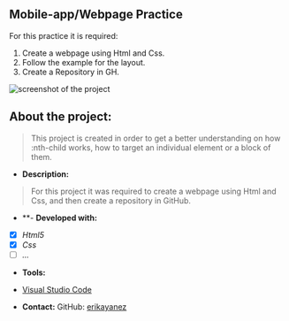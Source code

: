 ## Mobile-app/Webpage Practice

For this practice it is required:
1. Create a webpage using Html and Css.
2. Follow the example for the layout.
3. Create a Repository in GH.

![screenshot of the project](./images/)

## About the project:
> This project is created in order to get a better understanding on how :nth-child works, how to target an individual element or a block of them.

- **Description:**
> For this project it was required to create a webpage using Html and Css, and then create a repository in GitHub.

- **- **Developed with:**
- [x] _Html5_
- [x] _Css_
- [ ] _..._

- **Tools:**
- [Visual Studio Code](https://code.visualstudio.com/)

- **Contact:**
GitHub: [erikayanez](https://github.com/)<br>


